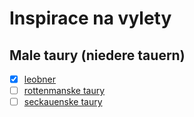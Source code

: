 # Inspirace na vylety
## Male taury (niedere tauern)
- [x] [leobner](./male-taury/2022-Gaishorn_am_See-Leobner.md)
- [ ] [rottenmanske taury](./male-taury/rottenmann_tauern.md)
- [ ] [seckauenske taury](./male-taury/seckau_tauern.md)
